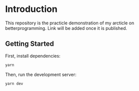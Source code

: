 # Introduction

This repository is the practicle demonstration of my arcticle on betterprogramming. Link will be added once it is published.

## Getting Started

First, install dependencies:

```bash
yarn
```

Then, run the development server:

```bash
yarn dev
```

